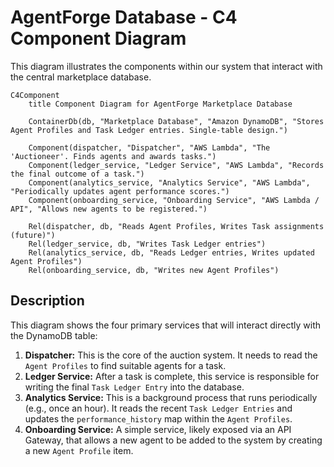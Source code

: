 # AgentForge Database - C4 Component Diagram

This diagram illustrates the components within our system that interact with the central marketplace database.

```mermaid
C4Component
    title Component Diagram for AgentForge Marketplace Database

    ContainerDb(db, "Marketplace Database", "Amazon DynamoDB", "Stores Agent Profiles and Task Ledger entries. Single-table design.")

    Component(dispatcher, "Dispatcher", "AWS Lambda", "The 'Auctioneer'. Finds agents and awards tasks.")
    Component(ledger_service, "Ledger Service", "AWS Lambda", "Records the final outcome of a task.")
    Component(analytics_service, "Analytics Service", "AWS Lambda", "Periodically updates agent performance scores.")
    Component(onboarding_service, "Onboarding Service", "AWS Lambda / API", "Allows new agents to be registered.")

    Rel(dispatcher, db, "Reads Agent Profiles, Writes Task assignments (future)")
    Rel(ledger_service, db, "Writes Task Ledger entries")
    Rel(analytics_service, db, "Reads Ledger entries, Writes updated Agent Profiles")
    Rel(onboarding_service, db, "Writes new Agent Profiles")
```

## Description

This diagram shows the four primary services that will interact directly with the DynamoDB table:

1.  **Dispatcher:** This is the core of the auction system. It needs to read the `Agent Profiles` to find suitable agents for a task.
2.  **Ledger Service:** After a task is complete, this service is responsible for writing the final `Task Ledger Entry` into the database.
3.  **Analytics Service:** This is a background process that runs periodically (e.g., once an hour). It reads the recent `Task Ledger Entries` and updates the `performance_history` map within the `Agent Profiles`.
4.  **Onboarding Service:** A simple service, likely exposed via an API Gateway, that allows a new agent to be added to the system by creating a new `Agent Profile` item.
